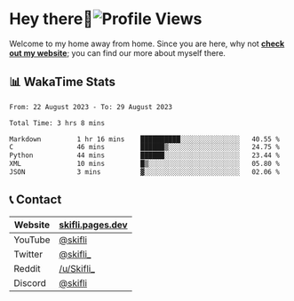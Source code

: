 # Hey there:wave:![Profile Views](https://komarev.com/ghpvc/?username=skifli)

Welcome to my home away from home. Since you are here, why not [**check out my website**](https://skifli.pages.dev); you can find our more about myself there.

## 📊 WakaTime Stats

<!--START_SECTION:waka-->

```txt
From: 22 August 2023 - To: 29 August 2023

Total Time: 3 hrs 8 mins

Markdown         1 hr 16 mins    ██████████░░░░░░░░░░░░░░░   40.55 %
C                46 mins         ██████▒░░░░░░░░░░░░░░░░░░   24.75 %
Python           44 mins         ██████░░░░░░░░░░░░░░░░░░░   23.44 %
XML              10 mins         █▒░░░░░░░░░░░░░░░░░░░░░░░   05.80 %
JSON             3 mins          ▓░░░░░░░░░░░░░░░░░░░░░░░░   02.06 %
```

<!--END_SECTION:waka-->

## 📞 Contact

| Website | [skifli.pages.dev](https://skifli.pages.dev)             |
|---------|----------------------------------------------------------|
| YouTube | [@skifli](https://www.youtube.com/channel/@skifli)        |
| Twitter | [@skifli_](https://twitter.com/@skifli_)                 |
| Reddit  | [/u/Skifli_](https://www.reddit.com/user/skifli_)        |
| Discord | [@skifli](https://discord.com/users/1072069875993956372) |
